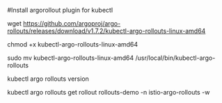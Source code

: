 #Install argorollout plugin for kubectl


wget https://github.com/argoproj/argo-rollouts/releases/download/v1.7.2/kubectl-argo-rollouts-linux-amd64

chmod +x kubectl-argo-rollouts-linux-amd64


sudo mv kubectl-argo-rollouts-linux-amd64 /usr/local/bin/kubectl-argo-rollouts


kubectl argo rollouts version

kubectl argo rollouts get rollout rollouts-demo -n istio-argo-rollouts -w
